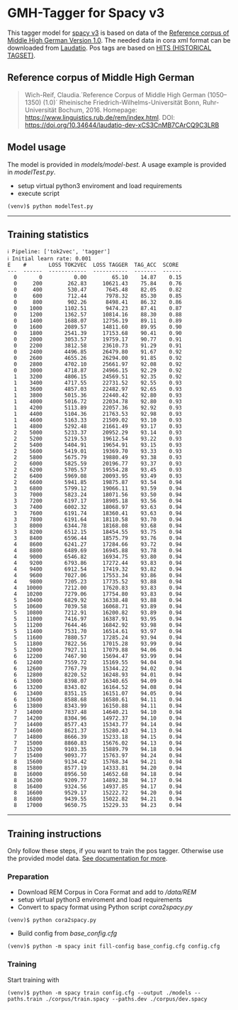 # GMH-Tagger for Spacy v3

This tagger model for [spacy v3](https://spacy.io/) is based on data of the [Reference corpus of Middle High German Version 1.0](https://www.linguistics.rub.de/rem/). The needed data in cora xml format can be downloaded from [Laudatio](https://www.laudatio-repository.org/browse/corpus/xCS3CnMB7CArCQ9C3LRB/corpora). Pos tags are based on  [HITS (HISTORICAL TAGSET)](https://www.linguistics.ruhr-uni-bochum.de/comphist/resources/hits/index.html).

## Reference corpus of Middle High German

> Wich-Reif, Claudia.´Reference Corpus of Middle High German (1050–1350) (1.0)´ Rheinische Friedrich-Wilhelms-Universität Bonn, Ruhr-Universität Bochum, 2016. Homepage: <https://www.linguistics.rub.de/rem/index.html>. DOI: <https://doi.org/10.34644/laudatio-dev-xCS3CnMB7CArCQ9C3LRB>

## Model usage

The model is provided in *models/model-best*. A usage example is provided in *modelTest.py*.

* setup virtual python3 enviroment and load requirements
* execute script

```console
(venv)$ python modelTest.py
```

---

## Training statistics

```console
ℹ Pipeline: ['tok2vec', 'tagger']
ℹ Initial learn rate: 0.001
E    #       LOSS TOK2VEC  LOSS TAGGER  TAG_ACC  SCORE 
---  ------  ------------  -----------  -------  ------
  0       0          0.00        65.10    14.87    0.15
  0     200        262.83     10621.43    75.84    0.76
  0     400        530.47      7645.48    82.05    0.82
  0     600        712.44      7978.32    85.30    0.85
  0     800        902.26      8498.41    86.32    0.86
  0    1000       1102.51      9474.23    87.41    0.87
  0    1200       1362.57     10814.16    88.30    0.88
  0    1400       1688.07     12756.19    89.11    0.89
  0    1600       2089.57     14811.60    89.95    0.90
  0    1800       2541.39     17153.68    90.41    0.90
  0    2000       3053.57     19759.17    90.77    0.91
  0    2200       3812.58     23610.73    91.29    0.91
  0    2400       4496.85     26479.80    91.67    0.92
  0    2600       4655.26     26294.00    91.85    0.92
  0    2800       4702.10     25661.97    92.08    0.92
  0    3000       4718.87     24966.15    92.29    0.92
  1    3200       4806.15     24569.51    92.35    0.92
  1    3400       4717.55     22731.52    92.55    0.93
  1    3600       4857.03     22482.97    92.65    0.93
  1    3800       5015.36     22440.42    92.80    0.93
  1    4000       5016.72     22034.78    92.80    0.93
  1    4200       5113.89     22057.36    92.92    0.93
  1    4400       5104.36     21763.53    92.98    0.93
  1    4600       5163.33     21509.02    93.10    0.93
  1    4800       5292.48     21661.49    93.17    0.93
  2    5000       5233.37     20952.29    93.14    0.93  
  2    5200       5219.53     19612.54    93.22    0.93
  2    5400       5404.91     19654.91    93.15    0.93
  2    5600       5419.01     19369.70    93.33    0.93
  2    5800       5675.79     19880.49    93.38    0.93
  2    6000       5825.59     20196.77    93.37    0.93
  2    6200       5705.57     19554.28    93.45    0.93
  2    6400       5969.08     20093.95    93.49    0.93
  2    6600       5941.85     19875.87    93.54    0.94
  3    6800       5799.12     19066.11    93.59    0.94
  3    7000       5823.24     18071.56    93.50    0.94
  3    7200       6197.17     18905.18    93.56    0.94
  3    7400       6002.32     18068.97    93.63    0.94
  3    7600       6191.74     18360.41    93.63    0.94
  3    7800       6191.64     18110.58    93.70    0.94
  3    8000       6344.78     18168.08    93.68    0.94
  3    8200       6512.15     18454.55    93.75    0.94
  3    8400       6596.44     18575.79    93.76    0.94
  4    8600       6241.27     17284.66    93.72    0.94
  4    8800       6489.69     16945.88    93.78    0.94
  4    9000       6546.82     16934.75    93.80    0.94
  4    9200       6793.86     17272.44    93.83    0.94
  4    9400       6912.54     17419.32    93.82    0.94
  4    9600       7027.06     17553.34    93.86    0.94
  4    9800       7205.23     17735.52    93.88    0.94
  4   10000       7212.00     17620.83    93.83    0.94
  4   10200       7279.06     17754.80    93.83    0.94
  5   10400       6829.92     16338.48    93.88    0.94
  5   10600       7039.58     16068.71    93.89    0.94
  5   10800       7212.91     16200.82    93.89    0.94
  5   11000       7416.97     16387.91    93.95    0.94
  5   11200       7644.46     16842.92    93.98    0.94
  5   11400       7531.70     16514.61    93.97    0.94
  5   11600       7880.57     17285.24    93.94    0.94
  5   11800       7822.56     17015.28    93.99    0.94
  5   12000       7927.11     17079.88    94.06    0.94
  6   12200       7467.90     15694.47    93.99    0.94
  6   12400       7559.72     15169.55    94.04    0.94
  6   12600       7767.79     15344.22    94.02    0.94
  6   12800       8220.52     16248.93    94.01    0.94
  6   13000       8398.07     16340.65    94.09    0.94
  6   13200       8343.02     16164.52    94.08    0.94
  6   13400       8351.15     16151.07    94.05    0.94
  6   13600       8588.68     16580.61    94.11    0.94
  6   13800       8343.99     16150.88    94.11    0.94
  7   14000       7837.48     14640.21    94.10    0.94
  7   14200       8304.96     14972.37    94.10    0.94
  7   14400       8577.43     15343.77    94.14    0.94
  7   14600       8621.37     15280.43    94.13    0.94
  7   14800       8666.39     15233.18    94.15    0.94
  7   15000       8860.83     15676.02    94.13    0.94
  7   15200       9103.35     15889.79    94.18    0.94
  7   15400       9093.77     15763.97    94.24    0.94
  8   15600       9134.42     15768.34    94.21    0.94
  8   15800       8577.19     14333.81    94.20    0.94
  8   16000       8956.50     14652.68    94.18    0.94
  8   16200       9209.77     14892.38    94.17    0.94
  8   16400       9324.56     14937.85    94.17    0.94
  8   16600       9529.17     15222.72    94.20    0.94
  8   16800       9439.55     15022.82    94.21    0.94
  8   17000       9650.75     15229.33    94.23    0.94
```

---

## Training instructions

Only follow these steps, if you want to train the pos tagger. Otherwise use the provided model data. [See documentation for more](https://spacy.io/usage/training).

### Preparation

* Download REM Corpus in Cora Format and add to */data/REM*
* setup virtual python3 enviroment and load requirements
* Convert to spacy format using Python script *cora2spacy.py*

```console
(venv)$ python cora2spacy.py
```

* Build config from *base_config.cfg*

```console
(venv)$ python -m spacy init fill-config base_config.cfg config.cfg
```

### Training

Start training with

```console
(venv)$ python -m spacy train config.cfg --output ./models --paths.train ./corpus/train.spacy --paths.dev ./corpus/dev.spacy
```
